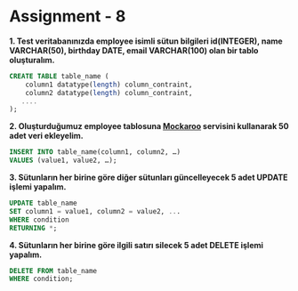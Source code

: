 # Assignment - 8 

**1. Test veritabanınızda employee isimli sütun bilgileri id(INTEGER), name VARCHAR(50), birthday DATE, email VARCHAR(100) olan bir tablo oluşturalım.** 

``` sql 
CREATE TABLE table_name ( 
    column1 datatype(length) column_contraint, 
    column2 datatype(length) column_contraint, 
   .... 
); 
``` 

**2. Oluşturduğumuz employee tablosuna [Mockaroo](https://www.mockaroo.com/) servisini kullanarak 50 adet veri ekleyelim.** 

``` sql 
INSERT INTO table_name(column1, column2, …) 
VALUES (value1, value2, …); 
``` 

**3. Sütunların her birine göre diğer sütunları güncelleyecek 5 adet UPDATE işlemi yapalım.** 

``` sql 
UPDATE table_name 
SET column1 = value1, column2 = value2, ... 
WHERE condition 
RETURNING *; 
``` 

**4. Sütunların her birine göre ilgili satırı silecek 5 adet DELETE işlemi yapalım.** 

``` sql 
DELETE FROM table_name 
WHERE condition; 
``` 
